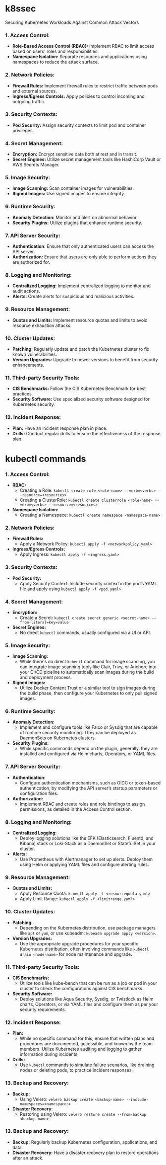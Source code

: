 # k8ssec

Securing Kubernetes Workloads Against Common Attack Vectors 

### 1. **Access Control:**
   - **Role-Based Access Control (RBAC):** Implement RBAC to limit access based on users' roles and responsibilities.
   - **Namespace Isolation:** Separate resources and applications using namespaces to reduce the attack surface.

### 2. **Network Policies:**
   - **Firewall Rules:** Implement firewall rules to restrict traffic between pods and external sources.
   - **Ingress/Egress Controls:** Apply policies to control incoming and outgoing traffic.

### 3. **Security Contexts:**
   - **Pod Security:** Assign security contexts to limit pod and container privileges.

### 4. **Secret Management:**
   - **Encryption:** Encrypt sensitive data both at rest and in transit.
   - **Secret Engines:** Utilize secret management tools like HashiCorp Vault or AWS Secrets Manager.

### 5. **Image Security:**
   - **Image Scanning:** Scan container images for vulnerabilities.
   - **Signed Images:** Use signed images to ensure integrity.

### 6. **Runtime Security:**
   - **Anomaly Detection:** Monitor and alert on abnormal behavior.
   - **Security Plugins:** Utilize plugins that enhance runtime security.

### 7. **API Server Security:**
   - **Authentication:** Ensure that only authenticated users can access the API server.
   - **Authorization:** Ensure that users are only able to perform actions they are authorized for.

### 8. **Logging and Monitoring:**
   - **Centralized Logging:** Implement centralized logging to monitor and audit actions.
   - **Alerts:** Create alerts for suspicious and malicious activities.

### 9. **Resource Management:**
   - **Quotas and Limits:** Implement resource quotas and limits to avoid resource exhaustion attacks.

### 10. **Cluster Updates:**
   - **Patching:** Regularly update and patch the Kubernetes cluster to fix known vulnerabilities.
   - **Version Upgrades:** Upgrade to newer versions to benefit from security enhancements.

### 11. **Third-party Security Tools:**
   - **CIS Benchmarks:** Follow the CIS Kubernetes Benchmark for best practices.
   - **Security Software:** Use specialized security software designed for Kubernetes security.

### 12. **Incident Response:**
   - **Plan:** Have an incident response plan in place.
   - **Drills:** Conduct regular drills to ensure the effectiveness of the response plan.


# kubectl commands

### 1. **Access Control:**
   - **RBAC:**
     - Creating a Role: `kubectl create role <role-name> --verb=<verbs> --resource=<resources>`
     - Creating a ClusterRole: `kubectl create clusterrole <role-name> --verb=<verbs> --resource=<resources>`
   - **Namespace Isolation:**
     - Creating a Namespace: `kubectl create namespace <namespace-name>`

### 2. **Network Policies:**
   - **Firewall Rules:** 
     - Apply a Network Policy: `kubectl apply -f <networkpolicy.yaml>`
   - **Ingress/Egress Controls:**
     - Apply Ingress: `kubectl apply -f <ingress.yaml>`

### 3. **Security Contexts:**
   - **Pod Security:** 
     - Apply Security Context: Include security context in the pod’s YAML file and apply using `kubectl apply -f <pod.yaml>`

### 4. **Secret Management:**
   - **Encryption:**
     - Create a Secret: `kubectl create secret generic <secret-name> --from-literal=key=value`
   - **Secret Engines:**
     - No direct `kubectl` commands, usually configured via a UI or API.

### 5. **Image Security:**
   - **Image Scanning:** 
     - While there's no direct `kubectl` command for image scanning, you can integrate image scanning tools like Clair, Trivy, or Anchore into your CI/CD pipeline to automatically scan images during the build and deployment process.
   - **Signed Images:**
     - Utilize Docker Content Trust or a similar tool to sign images during the build phase, then configure your Kubernetes to only pull signed images.

### 6. **Runtime Security:**
   - **Anomaly Detection:** 
     - Implement and configure tools like Falco or Sysdig that are capable of runtime security monitoring. They can be deployed as DaemonSets on Kubernetes clusters.
   - **Security Plugins:**
     - While specific commands depend on the plugin, generally, they are installed and configured via Helm charts, Operators, or YAML files.

### 7. **API Server Security:**
   - **Authentication:** 
     - Configure authentication mechanisms, such as OIDC or token-based authentication, by modifying the API server’s startup parameters or configuration files.
   - **Authorization:** 
     - Implement RBAC and create roles and role bindings to assign permissions, as detailed in the Access Control section.

### 8. **Logging and Monitoring:**
   - **Centralized Logging:** 
     - Deploy logging solutions like the EFK (Elasticsearch, Fluentd, and Kibana) stack or Loki-Stack as a DaemonSet or StatefulSet in your cluster. 
   - **Alerts:** 
     - Use Prometheus with Alertmanager to set up alerts. Deploy them using Helm or applying YAML files and configure alerting rules.

### 9. **Resource Management:**
   - **Quotas and Limits:** 
     - Apply Resource Quota: `kubectl apply -f <resourcequota.yaml>`
     - Apply Limit Range: `kubectl apply -f <limitrange.yaml>`

### 10. **Cluster Updates:**
   - **Patching:** 
     - Depending on the Kubernetes distribution, use package managers like `apt` or `yum`, or use kubeadm: `kubeadm upgrade apply <version>`.
   - **Version Upgrades:**
     - Use the appropriate upgrade procedures for your specific Kubernetes distribution, often involving commands like `kubectl drain <node-name>` for node maintenance and upgrade.

### 11. **Third-party Security Tools:**
   - **CIS Benchmarks:** 
     - Utilize tools like kube-bench that can be run as a job or pod in your cluster to check the configurations against CIS benchmarks.
   - **Security Software:** 
     - Deploy solutions like Aqua Security, Sysdig, or Twistlock as Helm charts, Operators, or via YAML files and configure them as per your security requirements.

### 12. **Incident Response:**
   - **Plan:** 
     - While no specific command for this, ensure that written plans and procedures are documented, accessible, and known by the team members. Utilize Kubernetes auditing and logging to gather information during incidents.
   - **Drills:** 
     - Use `kubectl` commands to simulate failure scenarios, like draining nodes or deleting pods, to practice incident responses.
       
### 13. **Backup and Recovery:**
   - **Backup:** 
     - Using Velero: `velero backup create <backup-name> --include-namespaces=<namespaces>`
   - **Disaster Recovery:** 
     - Restoring using Velero: `velero restore create --from-backup <backup-name>`

### 13. **Backup and Recovery:**
   - **Backup:** Regularly backup Kubernetes configuration, applications, and data.
   - **Disaster Recovery:** Have a disaster recovery plan to restore operations after an attack.

